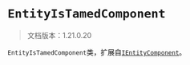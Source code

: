 # `EntityIsTamedComponent`

> 文档版本：1.21.0.20

`EntityIsTamedComponent`类，扩展自[`IEntityComponent`](./ientitycomponent.md)。
